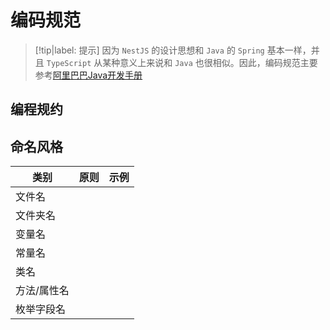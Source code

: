 # 编码规范

> [!tip|label: 提示]
> 因为 `NestJS` 的设计思想和 `Java` 的 `Spring` 基本一样，并且 `TypeScript` 从某种意义上来说和 `Java` 也很相似。因此，编码规范主要参考[阿里巴巴Java开发手册](./../../../../Java/规范篇/阿里巴巴Java开发手册/README.md)

## 编程规约

## 命名风格

|类别|原则|示例|
|-----|-----|-----|
|文件名|||
|文件夹名|||
|变量名|||
|常量名|||
|类名|||
|方法/属性名|||
|枚举字段名|||
